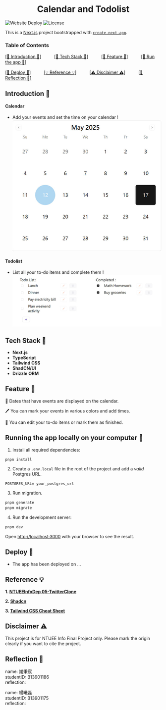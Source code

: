 <h1 align="center">Calendar and Todolist</h1>

![Website Deploy]()
![License]()

This is a [Next.js](https://nextjs.org) project bootstrapped with [`create-next-app`](https://nextjs.org/docs/app/api-reference/cli/create-next-app).

### Table of Contents

 [[📖 Introduction 📖]](#introduction)　　　[[🔧 Tech Stack 🔧]](#tech-stack)　　　[[🌟 Feature 🌟]](#feature)　　　[[🎺 Run the app 🎺]](#run-the-app)
 
 [[🚚 Deploy 🚚]](#deploy)　　　[[💡 Reference 💡]](#reference)　　　[[⚠️ Disclaimer ⚠️]](#disclaimer)　　　[[🎀 Reflection 🎀]](#reflection)


## <a name="introduction"> Introduction 📖</a>

#### Calendar

- Add your events and set the time on your calendar !
![Calendar](/public/img/Calendar.jpg)

#### Todolist

- List all your to-do items and complete them !
![Todolist](/public/img/Todolist.jpg)


## <a name="tech-stack"> Tech Stack 🔧</a>

- **Next.js**
- **TypeScript**
- **Tailwind CSS**
- **ShadCN/UI**
- **Drizzle ORM**


## <a name="feature"> Feature 🌟</a>

👀 Dates that have events are displayed on the calendar.

🖊️ You can mark your events in various colors and add times.

📝 You can edit your to-do items or mark them as finished.


## <a name="run-the-app"> Running the app locally on your computer 🎺</a>

1. Install all required dependencies:

```bash
pnpn install
```
2. Create a `.env.local` file in the root of the project and add a _valid_ Postgres URL.

```
POSTGRES_URL= your_postgres_url
```

3. Run migration.
```bash
pnpm generate
pnpm migrate
```

4. Run the development server:

```bash
pnpm dev
```

Open [http://localhost:3000](http://localhost:3000) with your browser to see the result.


## <a name="deploy"> Deploy 🚚</a>

- The app has been deployed on ...


## <a name="reference"> Reference 💡</a>


**1. [NTUEEInfoDep 05-TwitterClone](https://github.com/NTUEEInfoDep/05-TwitterClone)**

**2. [Shadcn](https://ui.shadcn.com/)**

**3. [Tailwind CSS Cheat Sheet](https://nerdcave.com/tailwind-cheat-sheet)**


## <a name="disclaimer"> Disclaimer ⚠️ </a>

This project is for NTUEE Info Final Project only. 
Please mark the origin clearly if you want to cite the project.


## <a name="reflection"> Reflection 🎀 </a>

name: 謝秉宸  
studentID: B13901186  
reflection:  

name: 楊曦磊  
studentID: B13901175  
reflection:  